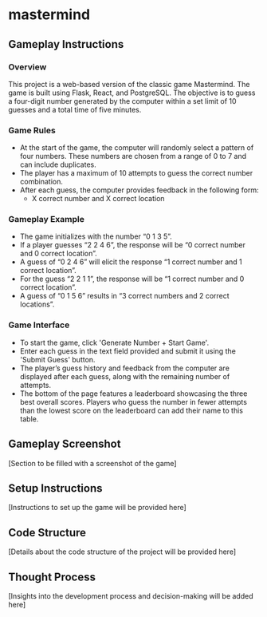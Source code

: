 # mastermind

## Gameplay Instructions

### Overview
This project is a web-based version of the classic game Mastermind. The game is built using Flask, React, and PostgreSQL. The objective is to guess a four-digit number generated by the computer within a set limit of 10 guesses and a total time of five minutes.

### Game Rules
- At the start of the game, the computer will randomly select a pattern of four numbers. These numbers are chosen from a range of 0 to 7 and can include duplicates.
- The player has a maximum of 10 attempts to guess the correct number combination.
- After each guess, the computer provides feedback in the following form:
  - X correct number and X correct location

### Gameplay Example
- The game initializes with the number “0 1 3 5”.
- If a player guesses “2 2 4 6”, the response will be “0 correct number and 0 correct location”.
- A guess of “0 2 4 6” will elicit the response “1 correct number and 1 correct location”.
- For the guess “2 2 1 1”, the response will be “1 correct number and 0 correct location”.
- A guess of “0 1 5 6” results in “3 correct numbers and 2 correct locations”.

### Game Interface
- To start the game, click 'Generate Number + Start Game'.
- Enter each guess in the text field provided and submit it using the 'Submit Guess' button.
- The player’s guess history and feedback from the computer are displayed after each guess, along with the remaining number of attempts.
- The bottom of the page features a leaderboard showcasing the three best overall scores. Players who guess the number in fewer attempts than the lowest score on the leaderboard can add their name to this table.

## Gameplay Screenshot
[Section to be filled with a screenshot of the game]

## Setup Instructions
[Instructions to set up the game will be provided here]

## Code Structure
[Details about the code structure of the project will be provided here]

## Thought Process
[Insights into the development process and decision-making will be added here]
